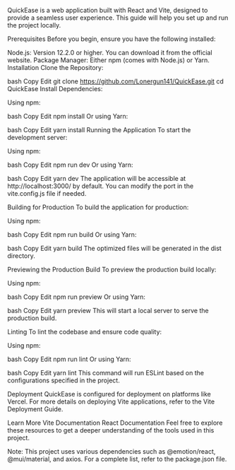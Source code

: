 QuickEase is a web application built with React and Vite, designed to provide a seamless user experience. This guide will help you set up and run the project locally.

Prerequisites
Before you begin, ensure you have the following installed:

Node.js: Version 12.2.0 or higher. You can download it from the official website.
Package Manager: Either npm (comes with Node.js) or Yarn.
Installation
Clone the Repository:

bash
Copy
Edit
git clone https://github.com/Lonergun141/QuickEase.git
cd QuickEase
Install Dependencies:

Using npm:

bash
Copy
Edit
npm install
Or using Yarn:

bash
Copy
Edit
yarn install
Running the Application
To start the development server:

Using npm:

bash
Copy
Edit
npm run dev
Or using Yarn:

bash
Copy
Edit
yarn dev
The application will be accessible at http://localhost:3000/ by default. You can modify the port in the vite.config.js file if needed.

Building for Production
To build the application for production:

Using npm:

bash
Copy
Edit
npm run build
Or using Yarn:

bash
Copy
Edit
yarn build
The optimized files will be generated in the dist directory.

Previewing the Production Build
To preview the production build locally:

Using npm:

bash
Copy
Edit
npm run preview
Or using Yarn:

bash
Copy
Edit
yarn preview
This will start a local server to serve the production build.

Linting
To lint the codebase and ensure code quality:

Using npm:

bash
Copy
Edit
npm run lint
Or using Yarn:

bash
Copy
Edit
yarn lint
This command will run ESLint based on the configurations specified in the project.

Deployment
QuickEase is configured for deployment on platforms like Vercel. For more details on deploying Vite applications, refer to the Vite Deployment Guide.

Learn More
Vite Documentation
React Documentation
Feel free to explore these resources to get a deeper understanding of the tools used in this project.

Note: This project uses various dependencies such as @emotion/react, @mui/material, and axios. For a complete list, refer to the package.json file.
